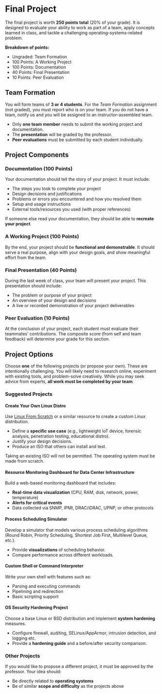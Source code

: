 # Final Project

The final project is worth **250 points total** (20% of your grade). It is designed to evaluate your ability to work as part of a team, apply concepts learned in class, and tackle a challenging operating-systems-related problem.

**Breakdown of points:**

- Ungraded: Team Formation
- 100 Points: A Working Project
- 100 Points: Documentation
- 40 Points: Final Presentation
- 10 Points: Peer Evaluation

## Team Formation

You will form teams of **3 or 4 students**. For the *Team Formation* assignment (not graded), you must report who is on your team. If you do not have a team, notify us and you will be assigned to an instructor-assembled team.

- Only **one team member** needs to submit the working project and documentation.
- The **presentation** will be graded by the professor.
- **Peer evaluations** must be submitted by each student individually.

## Project Components

### Documentation (100 Points)

Your documentation should tell the story of your project. It must include:

* The steps you took to complete your project
* Design decisions and justifications
* Problems or errors you encountered and how you resolved them
* Setup and usage instructions
* External tools/resources you used (with proper references)

If someone else read your documentation, they should be able to **recreate your project**.

### A Working Project (100 Points)

By the end, your project should be **functional and demonstrable**. It should serve a real purpose, align with your design goals, and show meaningful effort from the team.

### Final Presentation (40 Points)

During the last week of class, your team will present your project. This presentation should include:

* The problem or purpose of your project
* An overview of your design and decisions
* A live or recorded demonstration of your project deliverables

### Peer Evaluation (10 Points)

At the conclusion of your project, each student must evaluate their teammates’ contributions. The composite score (from self and team feedback) will determine your grade for this section.

## Project Options

Choose **one** of the following projects (or propose your own). These are intentionally challenging. You will likely need to research online, experiment with existing tools, and problem-solve creatively. While you may seek advice from experts, **all work must be completed by your team**.

### Suggested Projects

#### Create Your Own Linux Distro

Use [Linux From Scratch](https://www.linuxfromscratch.org/) or a similar resource to create a custom Linux distribution.

- Define a **specific use case** (e.g., lightweight IoT device, forensic analysis, penetration testing, educational distro).
- Justify your design decisions.
- Produce an ISO that others can install and test.

Taking an existing ISO will not be permitted. The operating system must be made from scratch.

#### Resource Monitoring Dashboard for Data Center Infrastructure

Build a web-based monitoring dashboard that includes:

- **Real-time data visualization** (CPU, RAM, disk, network, power, temperature)
- **Alerts for critical events**
- Data collected via SNMP, IPMI, DRAC/iDRAC, UPNP, or other protocols

#### Process Scheduling Simulator

Develop a simulator that models various process scheduling algorithms (Round Robin, Priority Scheduling, Shortest Job First, Multilevel Queue, etc.).

- Provide **visualizations** of scheduling behavior.
- Compare performance across different workloads.

#### Custom Shell or Command Interpreter

Write your own shell with features such as:

- Parsing and executing commands
- Pipelining and redirection
- Basic scripting support

#### OS Security Hardening Project

Choose a base Linux or BSD distribution and implement **system hardening** measures.

- Configure firewall, auditing, SELinux/AppArmor, intrusion detection, and logging etc.
- Provide a **hardening guide** and a before/after security comparison.

### Other Projects

If you would like to propose a different project, it must be approved by the professor. Your idea should:

- Be directly related to **operating systems**
- Be of similar **scope and difficulty** as the projects above